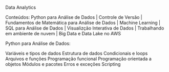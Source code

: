 Data Analytics

Conteúdos: Python para Análise de Dados | Controle de Versão | Fundamentos de Matemática para Análise de Dados | Machine Learning | SQL para Análise de Dados | Visualizção Interativa de Dados | Trabalhando em ambiente de nuvem | Big Data e Data Lake no AWS

Python para Análise de Dados:

Variáveis e tipos de dados
Estrutura de dados
Condicionais e loops
Arquivos e funções
Programação funcional
Programação orientada a objetos
Módulos e pacotes
Erros e exceções
Scripting
